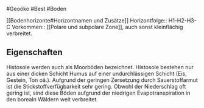 #Geoöko #Best #Boden 

[[Bodenhorizonte#Horizontnamen und Zusätze]]
Horizontfolge:: H1-H2-H3-C
Vorkommen:: [[Polare und subpolare Zone]], auch sonst kleinflächig verbreitet.

## Eigenschaften

Histosole werden auch als Moorböden bezeichnet.
Histosole bestehen nur aus einer dicken Schicht Humus auf einer undurchlässigen Schicht (Eis, Gestein, Ton oä.). Aufgrund der geringen Zersetzung durch Sauerstoffarmut ist die Stickstoffverfügbarkeit sehr gering. Obwohl der Niederschlag oft gering ist, sind diese Böden aufgrund der niedrigen Evapotranspiration in den borealn Wäldern weit verbreitet.


